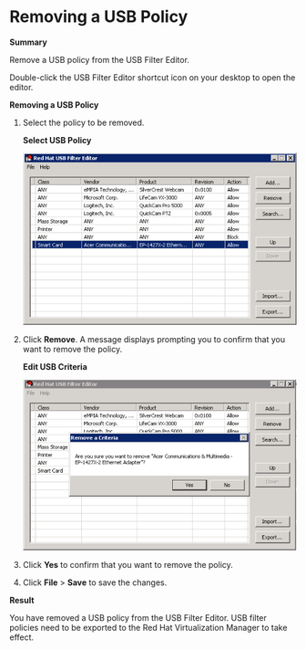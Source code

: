 # Removing a USB Policy

**Summary**

Remove a USB policy from the USB Filter Editor.

Double-click the USB Filter Editor shortcut icon on your desktop to open the editor.

**Removing a USB Policy**

1. Select the policy to be removed. 

    **Select USB Policy**

    ![](images/481.png)

2. Click **Remove**. A message displays prompting you to confirm that you want to remove the policy.

    **Edit USB Criteria**

   ![](images/482.png)

3. Click **Yes** to confirm that you want to remove the policy.

4. Click **File** > **Save** to save the changes.

**Result**

You have removed a USB policy from the USB Filter Editor. USB filter policies need to be exported to the Red Hat Virtualization Manager to take effect.
